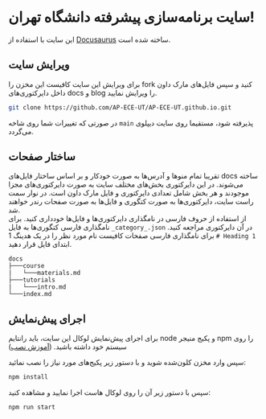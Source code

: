 # سایت برنامه‌سازی پیشرفته دانشگاه تهران!

این سایت با استفاده از [Docusaurus](https://docusaurus.io/) ساخته شده است.

## ویرایش سایت

برای ویرایش این سایت کافیست این مخزن را fork کنید و سپس فایل‌های مارک داون داخل دایرکتوری‌های docs و blog را ویرایش نمایید.

```bash
git clone https://github.com/AP-ECE-UT/AP-ECE-UT.github.io.git
```

در صورتی که تغییرات شما روی شاخه `main` پذیرفته شود، مستقیما روی سایت دیپلوی می‌گردد.

## ساختار صفحات

تقریبا تمام منوها و آدرس‌ها به صورت خودکار و بر اساس ساختار فایل‌های docs ساخته می‌شوند. در این دایرکتوری بخش‌های مختلف سایت به صورت دایرکتوری‌های مجزا موجودند و هر بخش شامل تعدادی دایرکتوری و فایل مارک داون است. در نوار سمت راست سایت، دایرکتوری‌ها به صورت کتگوری و فایل‌ها به صورت صفحات رندر خواهند شد.  
از استفاده از حروف فارسی در نامگذاری دایرکتوری‌ها و فایل‌ها خودداری کنید. برای نامگذاری فارسی کتگوری‌ها به فایل `_category_.json` در آن دایرکتوری مراجعه کنید. برای نامگذاری فارسی صفحات کافیست نام مورد نظر را در یک هدینگ 1 `# Heading 1` ابتدای فایل قرار دهید.

```text
docs
├───course
|   └───materials.md
├───tutorials
|   └───intro.md
└───index.md
```

## اجرای پیش‌نمایش

برای اجرای پیش‌نمایش لوکال این سایت، باید رانتایم node و پکیج منیجر npm را روی سیستم خود داشته باشید.
([آموزش نصب](https://docs.npmjs.com/downloading-and-installing-node-js-and-npm))

سپس وارد مخزن کلون‌شده شوید و با دستور زیر پکیج‌های مورد نیاز را نصب نمائید:

```bash
npm install
```

سپس با دستور زیر آن را روی لوکال هاست اجرا نمایید و مشاهده کنید:

```bash
npm run start
```
